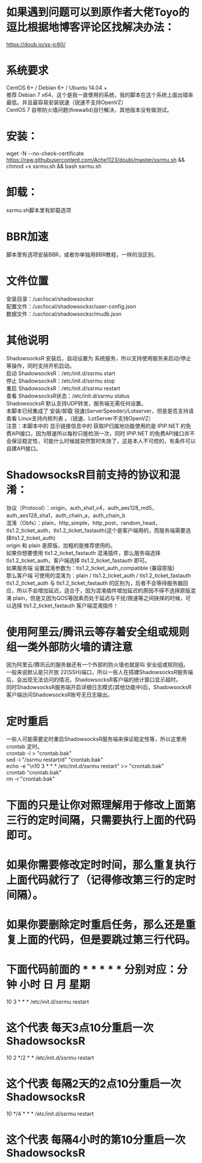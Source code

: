 # 如果遇到问题可以到原作者大佬Toyo的逗比根据地博客评论区找解决办法：
https://doub.io/ss-jc60/
# 系统要求
CentOS 6+ / Debian 6+ / Ubuntu 14.04 +   
推荐 Debian 7 x64，这个是我一直使用的系统，我的脚本在这个系统上面出错率最低。并且最容易安装锐速（锐速不支持OpenVZ）    
CentOS 7 自带防火墙问题(firewalld)自行解决，其他版本没有做测试。  
# 安装：
wget -N --no-check-certificate https://raw.githubusercontent.com/Ache1123/doubi/master/ssrmu.sh && chmod +x ssrmu.sh && bash ssrmu.sh
# 卸载：
ssrmu.sh脚本里有卸载选项
# BBR加速
脚本里有选项安装BBR，或者你单独用BBR教程，一样的没区别。
# 文件位置
安装目录：/usr/local/shadowsocksr   
配置文件：/usr/local/shadowsocksr/user-config.json    
数据文件：/usr/local/shadowsocksr/mudb.json
# 其他说明
ShadowsocksR 安装后，自动设置为 系统服务，所以支持使用服务来启动/停止等操作，同时支持开机启动。    
启动 ShadowsocksR：/etc/init.d/ssrmu start     
停止 ShadowsocksR：/etc/init.d/ssrmu stop     
重启 ShadowsocksR：/etc/init.d/ssrmu restart    
查看 ShadowsocksR状态：/etc/init.d/ssrmu status    
ShadowsocksR 默认支持UDP转发，服务端无需任何设置。      
本脚本已经集成了 安装/卸载 锐速(ServerSpeeder)/Lotserver，但是是否支持请查看 Linux支持内核列表 。（锐速、LotServer不支持OpenVZ）    
注意：本脚本中的 显示链接信息中的 获取IP归属地功能使用的是 IPIP.NET 的免费API接口，因为限速所以每秒只能检测一次，同时 IPIP.NET 的免费API接口并不会保证稳定性，可能什么时候就突然暂时失效了，这是本人不可控的，有条件可以自建API接口。
# ShadowsocksR目前支持的协议和混淆：
协议（Protocol）：origin，auth_sha1_v4，auth_aes128_md5，auth_aes128_sha1，auth_chain_a，auth_chain_b    
混淆（Obfs）：plain，http_simple，http_post，random_head，tls1.2_ticket_auth，tls1.2_ticket_fastauth(这个是客户端用的，而服务端需要选择tls1.2_ticket_auth)    
origin 和 plain 是原版，加粗的是推荐使用的。     
如果你想要使用 tls1.2_ticket_fastauth 混淆插件，那么服务端选择 tls1.2_ticket_auth，客户端选择 tls1.2_ticket_fastauth 即可。    
如果服务端 设置混淆参数为：tls1.2_ticket_auth_compatible (兼容原版)     
那么客户端 可使用的混淆为：plain / tls1.2_ticket_auth / tls1.2_ticket_fastauth      
tls1.2_ticket_auth 与 tls1.2_ticket_fastauth 的区别为，后者不会等待服务器回应，所以不会增加延迟。适合于，因为混淆插件增加延迟的原因不得不选择原版混淆 plain，但是又因为QOS等因素而处于延迟与干扰/限速等之间抉择的时候，可以选择 tls1.2_ticket_fastauth 客户端混淆插件！   
# 使用阿里云/腾讯云等存着安全组或规则组一类外部防火墙的请注意
因为阿里云/腾讯云的服务器还有一个外部的防火墙也就是叫 安全组或规则组。    
一般来说默认是只开放 22(SSH)端口，所以一些人在搭建ShadowsocksR服务端后，会出现无法访问的情况，ShadowsocksR客户端的统计窗口显示超时。    
同时ShadowsocksR服务端开启详细日志模式(其他功能中)后，ShadowsocksR客户端访问ShadowsocksR账号无日志输出。   
# 定时重启
一些人可能需要定时重启ShadowsocksR服务端来保证稳定性等，所以这里用 crontab 定时。     
crontab -l > "crontab.bak"   
sed -i "/ssrmu restart/d" "crontab.bak"   
echo -e "\n10 3 * * * /etc/init.d/ssrmu restart" >> "crontab.bak"    
crontab "crontab.bak"    
rm -r "crontab.bak"   
# 下面的只是让你对照理解用于修改上面第三行的定时间隔，只需要执行上面的代码即可。
# 如果你需要修改定时时间，那么重复执行上面代码就行了（记得修改第三行的定时间隔）。
# 如果你要删除定时重启任务，那么还是重复上面的代码，但是要跳过第三行代码。
# 下面代码前面的 * * * * * 分别对应：分钟 小时 日 月 星期
10 3 * * * /etc/init.d/ssrmu restart
# 这个代表 每天3点10分重启一次 ShadowsocksR
10 2 */2 * * /etc/init.d/ssrmu restart
# 这个代表 每隔2天的2点10分重启一次 ShadowsocksR
10 */4 * * * /etc/init.d/ssrmu restart
# 这个代表 每隔4小时的第10分重启一次 ShadowsocksR
